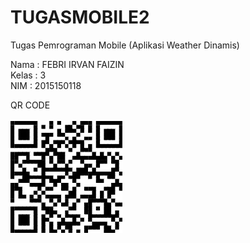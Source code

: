 # TUGASMOBILE2

Tugas Pemrograman Mobile (Aplikasi Weather Dinamis) 

Nama  : FEBRI IRVAN FAIZIN<br>
Kelas : 3<br>
NIM   : 2015150118<br>



QR CODE 
<br><br><img src="QR.png">
 
